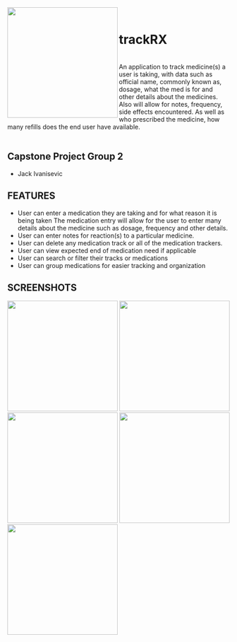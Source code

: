 <img align="left" src="https://tftedu.ca/CapStoneAssets/virus-4953855_1920.png" width="250" >
<br>

# trackRX

<br>
An application to track medicine(s) a user is taking, with data such as official name, commonly known as, dosage, what the med is for and other details about the medicines. Also will allow for notes, frequency, side effects encountered. As well as who prescribed the medicine, how many refills does the end user have available.
<br><br>

## Capstone Project Group 2

- Jack Ivanisevic <br>

## FEATURES

- User can enter a medication they are taking and for what reason it is being taken
  The medication entry will allow for the user to enter many details about the medicine such as dosage, frequency and other details.
- User can enter notes for reaction(s) to a particular medicine.
- User can delete any medication track or all of the medication trackers.
- User can view expected end of medication need if applicable
- User can search or filter their tracks or medications
- User can group medications for easier tracking and organization

## SCREENSHOTS

<img src="https://tftedu.ca/CapStoneAssets/trackRX-home.png" width="250" >
<img src="https://tftedu.ca/CapStoneAssets/trackRX-meds.png" width="250" >
<img src="https://tftedu.ca/CapStoneAssets/trackRX-delete.png" width="250" >
<img src="https://tftedu.ca/CapStoneAssets/trackRX-add-healthcare-pro.png" width="250" >
<img src="https://tftedu.ca/CapStoneAssets/trackRX-view-healthcare-pro.png" width="250" >
